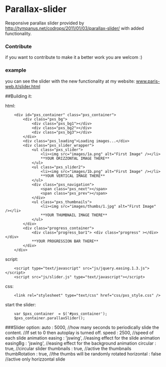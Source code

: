 # Parallax-slider
Responsive parallax slider provided by http://tympanus.net/codrops/2011/01/03/parallax-slider/ with added functionality.

### Contribute
if you want to contribute to make it a better work you are welcom :)

### example
you can see the slider with the new functionality at my website: www.paris-web.it/slider.html

##Building it:

html:
```
	<div id="pxs_container" class="pxs_container">
		<div class="pxs_bg">
			<div class="pxs_bg1"></div>
			<div class="pxs_bg2"></div>
			<div class="pxs_bg3"></div>
		</div>
		<div class="pxs_loading">Loading images...</div>
		<div class="pxs_slider_wrapper">
			<ul class="pxs_slider">
				<li><img src="images/1a.png" alt="First Image" /></li>
				**YOUR ORIZZONTAL IMAGE THERE**
			</ul>
			<ul class="pxs_slider2">
				<li><img src="images/1b.png" alt="First Image" /></li>
				**YOUR VERTICAL IMAGE THERE**
			</ul>
			<div class="pxs_navigation">
				<span class="pxs_next"></span>
				<span class="pxs_prev"></span>
			</div>
			<ul class="pxs_thumbnails">
				<li><img src="images/thumbs/1.jpg" alt="First Image" /></li>
				**YOUR THUMBNAIL IMAGE THERE**
			</ul>
		</div>
		<div class="progress_container">
			<div class="progress_bar1"> <div class="progress" ></div> </div>
			**YOUR PROGRESSION BAR THERE**
		</div>
	</div>
```
script:
```
	<script type="text/javascript" src="js/jquery.easing.1.3.js"></script>
	<script src="js/slider.js" type="text/javascript"></script>
```
css:
```
	<link rel="stylesheet" type="text/css" href="css/pxs_style.css" />
```

start the slider:
```
	var $pxs_container	= $('#pxs_container');
	$pxs_container.parallaxSlider();
```
###Slider option:
    auto            : 5000,	    //how many seconds to periodically slide the content.
                                //If set to 0 then autoplay is turned off.
    speed           : 2500,     //speed of each slide animation
    easing          : 'jswing', //easing effect for the slide animation
    easingBg        : 'jswing', //easing effect for the background animation
    circular        : true,     //circular slider
    thumbnails      : true,     //active the thumbnails
    thumbRotation   : true,     //the thumbs will be randomly rotated
    horizontal      : false     //active only horizzontal slide

